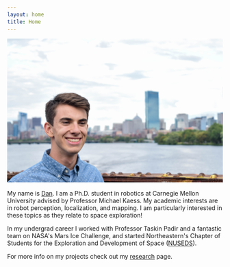 ```yaml
---
layout: home
title: Home
---
```


![headshot](/images/index/headshot.jpg)

My name is [Dan](/dan). I am a Ph.D. student in robotics at Carnegie Mellon University advised by Professor Michael Kaess. 
My academic interests are in robot perception, localization, and mapping. I am particularly interested in these topics as they relate to space exploration!

In my undergrad career I worked with Professor Taskin Padir and a fantastic team on NASA's Mars Ice Challenge, and started Northeastern's Chapter of Students for the Exploration and Development of Space ([NUSEDS](https://twitter.com/sedsnu?lang=en)).

For more info on my projects check out my [research](/research) page.